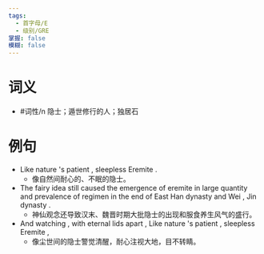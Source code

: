 ```yaml
---
tags:
  - 首字母/E
  - 级别/GRE
掌握: false
模糊: false
---
```

# 词义
- #词性/n  隐士；遁世修行的人；独居石
# 例句
- Like nature 's patient , sleepless Eremite .
	- 像自然间耐心的、不眠的隐士。
- The fairy idea still caused the emergence of eremite in large quantity and prevalence of regimen in the end of East Han dynasty and Wei , Jin dynasty .
	- 神仙观念还导致汉末、魏晋时期大批隐士的出现和服食养生风气的盛行。
- And watching , with eternal lids apart , Like nature 's patient , sleepless Eremite ,
	- 像尘世间的隐士警觉清醒，耐心注视大地，目不转睛。
